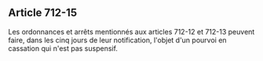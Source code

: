 Article 712-15
----
Les ordonnances et arrêts mentionnés aux articles 712-12 et 712-13 peuvent
faire, dans les cinq jours de leur notification, l'objet d'un pourvoi en
cassation qui n'est pas suspensif.
